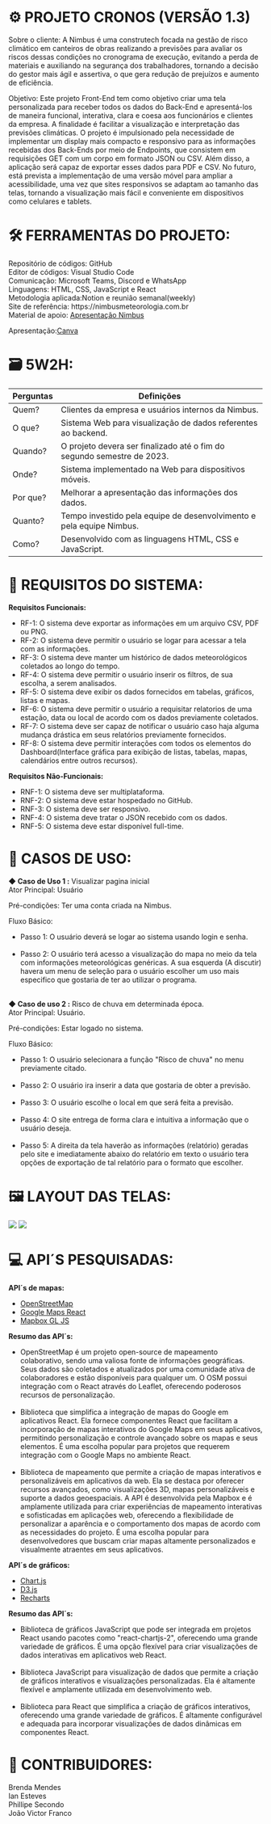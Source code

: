 # ​<strong>⚙️ PROJETO CRONOS (VERSÃO 1.3)</strong>

Sobre o cliente: A Nimbus é uma construtech focada na gestão de risco climático em canteiros de obras realizando a previsões para avaliar os riscos dessas condições no cronograma de execução, evitando a perda de materiais e auxiliando na segurança dos trabalhadores, tornando a decisão do gestor mais ágil e assertiva, o que gera redução de prejuízos e aumento de eficiência.<br>

Objetivo: Este projeto Front-End tem como objetivo criar uma tela personalizada para receber todos os dados do Back-End e apresentá-los de maneira funcional, interativa, clara e coesa aos funcionários e clientes da empresa. A finalidade é facilitar a visualização e interpretação das previsões climáticas. O projeto é impulsionado pela necessidade de implementar um display mais compacto e responsivo para as informações recebidas dos Back-Ends por meio de Endpoints, que consistem em requisições GET com um corpo em formato JSON ou CSV. Além disso, a aplicação será capaz de exportar esses dados para PDF e CSV. No futuro, está prevista a implementação de uma versão móvel para ampliar a acessibilidade, uma vez que sites responsivos se adaptam ao tamanho das telas, tornando a visualização mais fácil e conveniente em dispositivos como celulares e tablets.<br>

# ​<strong>🛠️​ FERRAMENTAS DO PROJETO:</strong>

<p>
  Repositório de códigos: GitHub<br>
  Editor de códigos: Visual Studio Code<br>
  Comunicação: Microsoft Teams, Discord e WhatsApp<br>
  Linguagens: HTML, CSS, JavaScript e React<br>
  Metodologia aplicada:<a href"https://www.notion.so/8de07d383ad342f2b968928d664f0297?v=3416a4c5d9ff4ea2bc14437e467fdd39&pvs=4">Notion</a> e reunião semanal(weekly)<br>
  Site de referência: https://nimbusmeteorologia.com.br<br>
  Material de apoio: <a href="https://github.com/Phillipe-Santiago/Projeto_Front-End_Nimbus/blob/main/Material%20de%20apoio%20Nimbus.pdf">Apresentação Nimbus</a>
</p>
  Apresentação:<a href="https://www.canva.com/design/DAFnz_UbvBk/WiAWrvJfpyI2TlkvcaSnoQ/edit?utm_content=DAFnz_UbvBk&utm_campaign=designshare&utm_medium=link2&utm_source=sharebutton">Canva</a>

# <strong>🗃️ 5W2H:</strong>

Perguntas | Definições
--------------------------------|------------------------------------------------------------
Quem? | Clientes da empresa e usuários internos da Nimbus.
O que? | Sistema Web para visualização de dados referentes ao backend.
Quando? | O projeto devera ser finalizado até o fim do segundo semestre de 2023.
Onde? | Sistema implementado na Web para dispositivos móveis.
Por que? | Melhorar a apresentação das informações dos dados.
Quanto? | Tempo investido pela equipe de desenvolvimento e pela equipe Nimbus.
Como? | Desenvolvido com as linguagens HTML, CSS e JavaScript.


# <strong>📝 REQUISITOS DO SISTEMA:</strong>

<strong>Requisitos Funcionais:</strong>
<ul>
  <li>RF-1: O sistema deve exportar as informações em um arquivo CSV, PDF ou PNG.</li>
  <li>RF-2: O sistema deve permitir o usuário se logar para acessar a tela com as informações.</li>
  <li>RF-3: O sistema deve manter um histórico de dados meteorológicos coletados ao longo do tempo.</li>
  <li>RF-4: O sistema deve permitir o usuário inserir os filtros, de sua escolha, a serem analisados.</li>
  <li>RF-5: O sistema deve exibir os dados fornecidos em tabelas, gráficos, listas e mapas.</li>
  <li>RF-6: O sistema deve permitir o usuário a requisitar relatorios de uma estação, data ou local de acordo com os dados previamente coletados.</li>
  <li>RF-7: O sistema deve ser capaz de notificar o usuário caso haja alguma mudança drástica em seus relatórios previamente fornecidos.</li>
  <li>RF-8: O sistema deve permitir interações com todos os elementos do Dashboard(Interface gráfica para exibição de listas, tabelas, mapas, calendários entre outros recursos).</li>
</ul>

<strong>Requisitos Não-Funcionais:</strong>
<ul>
  <li>RNF-1: O sistema deve ser multiplataforma.</li>
  <li>RNF-2: O sistema deve estar hospedado no GitHub.</li>
  <li>RNF-3: O sistema deve ser responsivo.</li>
  <li>RNF-4: O sistema deve tratar o JSON recebido com os dados.</li>
  <li>RNF-5: O sistema deve estar disponível full-time.</li>
</ul>

# <Strong>📜 CASOS DE USO:</strong>

<strong>◆ Caso de Uso 1 :</strong> Visualizar pagina inicial<br>
Ator Principal: Usuário<br>

Pré-condições: Ter uma conta criada na Nimbus.

Fluxo Básico:
<ul>
  <li>Passo 1: O usuário deverá se logar ao sistema usando login e senha.<br><br></li>
  <li>Passo 2: O usuário terá acesso a visualização do mapa no meio da tela com informações meteorológicas genéricas. A sua esquerda (A discutir) havera um menu de seleção para o usuário escolher um uso mais especifico que gostaria de ter ao utilizar o programa.<br><br></li>
</ul>

<strong>◆ Caso de uso 2 :</strong> Risco de chuva em determinada época.<br>
Ator Principal: Usuário.<br>

Pré-condições: Estar logado no sistema.

Fluxo Básico:

<ul>
  <li>Passo 1: O usuário selecionara a função "Risco de chuva" no menu previamente citado.<br><br></li>
  <li>Passo 2: O usuário ira inserir a data que gostaria de obter a previsão.<br><br></li>
  <li>Passo 3: O usuário escolhe o local em que será feita a previsão.<br><br></li>
  <li>Passo 4: O site entrega de forma clara e intuitiva a informação que o usuário deseja.<br><br></li>
  <li>Passo 5: A direita da tela haverão as informações (relatório) geradas pelo site e imediatamente abaixo do relatório em texto o usuário tera opções de exportação de tal relatório para o formato que escolher.</li>
</ul>

# <strong>🖼️ LAYOUT DAS TELAS:</strong>
<img src="https://github.com/Phillipe-Santiago/Projeto_Front-End_Nimbus/blob/main/Design%20das%20telas%20do%20app/Mapa.JPG">
<img src="https://github.com/Phillipe-Santiago/Projeto_Front-End_Nimbus/blob/main/Design%20das%20telas%20do%20app/Hist%C3%B3rico.JPG">

# <strong>💻 API´S PESQUISADAS:</strong>
<strong>API´s de mapas:</strong>
<ul>
  <li><a href="https://www.openstreetmap.org/#map=2/-25.5/-97.5"> OpenStreetMap</a></li>
  <li><a href="https://www.npmjs.com/package/google-maps-react"> Google Maps React</a></li>
  <li><a href="https://docs.mapbox.com/mapbox-gl-js/api/"> Mapbox GL JS</a></li>
</ul>

<strong>Resumo das API´s:</strong>
<ul>
  <li>OpenStreetMap é um projeto open-source de mapeamento colaborativo, sendo uma valiosa fonte de informações geográficas. 
Seus dados são coletados e atualizados por uma comunidade ativa de colaboradores e estão disponíveis para qualquer um.
O OSM possui integração com o React através do Leaflet, oferecendo poderosos recursos de personalização.</li><br>
  <li>Biblioteca que simplifica a integração de mapas do Google em aplicativos React. Ela fornece componentes React que facilitam a incorporação de mapas interativos do Google Maps em seus aplicativos, permitindo personalização e controle avançado sobre os mapas e seus elementos. É uma escolha popular para projetos que requerem integração com o Google Maps no ambiente React.</li><br>
  <li>Biblioteca de mapeamento que permite a criação de mapas interativos e personalizáveis em aplicativos da web. Ela se destaca por oferecer recursos avançados, como visualizações 3D, mapas personalizáveis e suporte a dados geoespaciais. A API é desenvolvida pela Mapbox e é amplamente utilizada para criar experiências de mapeamento interativas e sofisticadas em aplicações web, oferecendo a flexibilidade de personalizar a aparência e o comportamento dos mapas de acordo com as necessidades do projeto. É uma escolha popular para desenvolvedores que buscam criar mapas altamente personalizados e visualmente atraentes em seus aplicativos.</li>
</ul>

<strong>API´s de gráficos:</strong>
<ul>
  <li><a href="https://www.chartjs.org/"> Chart.js</a></li>
  <li><a href="https://d3js.org/"> D3.js</a></li>
  <li><a href="https://recharts.org/en-US/"> Recharts</a></li>
</ul>

<strong>Resumo das API´s:</strong>
<ul>
  <li>Biblioteca de gráficos JavaScript que pode ser integrada em projetos React usando pacotes como "react-chartjs-2", oferecendo uma grande variedade de gráficos.
É uma opção flexível para criar visualizações de dados interativas em aplicativos web React.</li><br>
  <li>Biblioteca JavaScript para visualização de dados que permite a criação de gráficos interativos e visualizações personalizadas. 
Ela é altamente flexível e amplamente utilizada em desenvolvimento web.</li><br>
  <li>Biblioteca para React que simplifica a criação de gráficos interativos, oferecendo uma grande variedade de gráficos. 
É altamente configurável e adequada para incorporar visualizações de dados dinâmicas em componentes React.</li>
</ul>

# <strong>👥 CONTRIBUIDORES:</strong>

Brenda Mendes<br>
Ian Esteves<br>
Phillipe Secondo<br>
João Victor Franco

<!-- TO DO: Observações sobre o trabalho aqui !!! (20/09) -->
